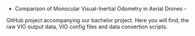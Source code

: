 - Comparison of Monocular Visual-Inertial Odometry in Aerial Drones -

GitHub project accompanying our bachelor project.
Here you will find, the raw VIO output data, VIO config files and data convertion scripts.
